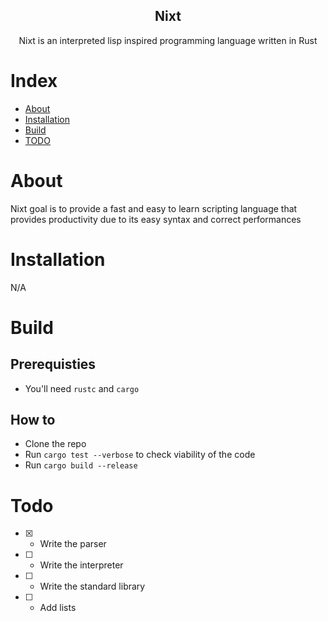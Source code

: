 <div align="center">

  Nixt
  ---
  Nixt is an interpreted lisp inspired programming language written in Rust

</div>

# Index

- [About](#about)
- [Installation](#installation)
- [Build](#build)
- [TODO](#todo)

# About

Nixt goal is to provide a fast and easy to learn scripting language that provides productivity due to its easy syntax and correct performances

# Installation

N/A

# Build

## Prerequisties

- You'll need `rustc` and `cargo`

## How to

- Clone the repo
- Run `cargo test --verbose` to check viability of the code
- Run `cargo build --release`

# Todo

- [x] - Write the parser
- [ ] - Write the interpreter
- [ ] - Write the standard library
- [ ] - Add lists
